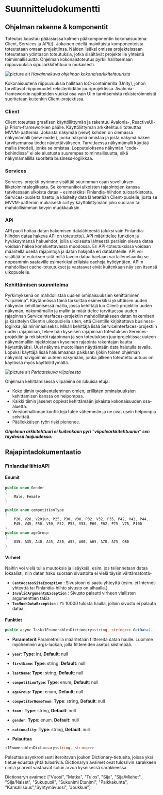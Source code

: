 # Suunnitteludokumentti #


## Ohjelman rakenne & komponentit ##
Toteutus koostuu pääasiassa kolmen pääkomponentin kokonaisuutena: Client, Services ja API(t). Jokainen edellä mainituista komponenteista toteutetaan omaan projektiinsa. Näiden lisäksi omissa projekteissaan toteutetaan ydintason toteutuksia, jotka sisältävät projekteille yhteistä toiminnallisuutta. Ohjelman kokonaistoteutus pyrkii hallitsemaan riippuvuuksia sipuliarkkitehtuurin mukaisesti.


![picture alt](https://i.imgur.com/bnjs88p.png)
_Havainnekuva ohjelman kokonaisarkkitehtuurista_


Kokonaisuutena riippuvuuksia hallitaan IoC-containerilla (Unity), johon tarvittavat riippuvuudet rekisteröidään juuriprojektissa. Avalonia-frameworkin rajoitteiden vuoksi osa vain UI:n tarvitsemista rekisteröinneistä suoritetaan kuitenkin Client-projektissa.

### Client ###
Client toteuttaa graafisen käyttöliittymän ja rakentuu Avalonia-, ReactiveUI- ja Prism-frameworkien päälle. Käyttöliittymän arkkitehtuuri toteuttaa MVVM-patternia: Jokaista näkymää (view) kohden on olemassa näkymämalli (view model), jonka näkymä omistaa ja josta näkymä hakee tarvitsemansa tiedot näytettäväkseen. Tarvittaessa näkymämalli käyttää mallia (model), jonka se omistaa. Lopputuloksena näkymän "code-behindissa" ei ole alustusta suurempaa toiminnallisuutta, eikä näkymämallilla suoriteta business-logiikkaa.

### Services ###
Services-projekti pyrimme sisältää suurimman osan sovelluksen liiketoimintalogiikasta. Se kommunikoi ulkoisten rajapintojen kanssa tarvitessaan ulkoista dataa – esimerkiksi Finlandia-hiihdon tulosarkistosta. Services-puolelta haettu ja käsitelty data lähetetään Client-puolelle, josta se MVVM-patternin mukaisesti siirtyy käyttöliittymään joko suoraan tai mahdollisimman kevyin muokkauksin.

### API ###
API puoli hoitaa datan hakemisen datalähteestä (aluksi vain Finlandia-hiihdon dataa hakeva API on toteutettu). API määrittelee funktion ja hyväksymänsä hakuehdot, joilla ulkoisesta lähteestä peräisin olevaa dataa voidaan hakea koneluettavassa muodossa. Eri API-toteutuksissa voidaan määritellä useita rajapintoja ja datan hakijoita eri datalähteille. API voi sisältää toteutuksen siitä millä tavoin dataa haetaan vai tallenetaanko se nopeammin saataville esimerkiksi erilaisia cacheja hyödyntäen. API:n mahdolliset cache-toteutukset ja vastaavat eivät kuitenkaan näy sen itsensä ulkopuolelle.

### Kehittämisen suunnitelma ###
Pyrkimyksenä on mahdollistaa uusien ominaisuuksien kehittäminen "viipaleina". Käytännössä tämä tarkoittaa esimerkiksi yksittäisen uuden näkymän kehittämisessä mallia, jossa kehittäjä luo Client-projektiin uuden näkymän, näkymämallin ja mallin ja määrittelee tarvittaessa uuden rajapinnan ServiceInterfaces-projektiin mahdollistakseen datan hakemisen ja käsittelyn Clientin ulkopuolella siten, että Clientille kirjoitettava business-logiikka jää minimaaliseksi. Mikäli kehittäjä lisää ServiceInterfaces-projektiin uuden rajapinnan, tekee hän kyseisen rajapinnan toteutuksen Services-projektiin ja rekisteröi rajapinnan ja sen toteutuksen juuriprojektissa; uuteen näkymämalliin injektoidaan kyseinen rajapinta rakentajan kautta käytettäväksi. Uusi näkymä muotoillaan näyttämään data halutulla tavalla. Lopuksi käyttäjä lisää haluamaansa paikksan (jokin toinen ohjelman näkymä) navigoinnin uuteen näkymään, jonka jälkeen toteutettu uutuus on käytössä myös käyttöliittymältä.


![picture alt](https://jimmybogardsblog.blob.core.windows.net/jimmybogardsblog/3/2018/Picture0030.png)
_Periaatekuva viipaleesta_


Ohjelman kehittämisessä viipaleina on lukuisia etuja:
* Koko tiimin työskenteleminen omien, erillisten ominaisuuksien kehittämisen kanssa on helpompaa.
* Kaikki tiimin jäsenet oppivat kehittämään jokaista kokonaisuuden osa-aluetta.
* Versionhallinnan konflikteja tulee vähemmän ja ne ovat usein helpompia selvittää.
* Päällekkäisen työn riski pienenee.

***Ohjelman arkkitehtuuri ei kuitenkaan pyri "viipalearkkitehtuuriin" sen täydessä laajuudessa.***

## Rajapintadokumentaatio ##

### FinlandiaHiihtoAPI ###

#### Enumit ####

```csharp
public enum Gender
{
	Male, Female
}

public enum competitionType 
{
	P20, V20, V20jun, P25, P30, V30, P32, V32, P35, P42, V42, P44,
	P45, V45, P50, V50, P52, P53, V53, P60, P62, P75, V75, P100
}
public enum ageGroup
{
	U35, A35, A40, A45, A50, A55, A60, A65, A70, A75, O80
}
```

#### Virheet
Näihin voi vielä tulla muutoksia ja lisäyksiä, esim. jos tallennetaan dataa lokaalisti, niin datan haku suoraan sivustolta ei vielä täysin välttämätöntä-
- **`CantAccessSiteException`** : Sivustoon ei saatu yhteyttä (esim. ei Internet-yhteyttä tai Finlandia-hiihto sivusto on alhaalla.)
- **`InvalidArgumentsException`** : Sivusto palautti virheen viallisten argumenttien takia
- **`TooMuchDataException`** : Yli 10000 tulosta haulla, jolloin sivusto ei palauta dataa.

#### Funktiot
```csharp
public async Task<IEnumerable<Dictionary<string, string>>> GetData(...)
```
- **Parameterit**
Parametreilla määritetään filttereita datan haulle.
Luomme myöhemmin args-luokan, jolla filttereiden asetus siistimpää.
- **`year`**:  **Type**: int, **Default**: null
-  **`firstName`**:  **Type**: string,  **Default**: null
- **`lastName`**: **Type**: string, **Default**: null
- **`competitionType`**: **Type**: enum, **Default**: null
- **`ageGroup`**: **Type**: enum, **Default**: null
-  **`competitorHomeTown`**: **Type**: string, **Default**: null
-  **`team`** : **Type**: string, **Default**: null
- **`gender`**: **Type**: enum, **Default**: null
- **`nationality`**: **Type**: string, **Default**: null

- **Palauttaa**
```csharp
<IEnumerable<Dictionary<string, string>>>
```

Palauttaa asynkronisesti iteroitavan joukon Dictionary-tietueita, joissa yksi tietue edustaa yhtä tulosriviä. Dictionaryn avaimet ovat tulosrivin sarakkeen nimiä ja arvot vastaavat solun arvoa kyseisessä sarakkeessa.

Dictionaryn avaimet:
["Vuosi", "Matka", "Tulos", "Sija", "Sija/Miehet", "Sija/Naiset", "Sukupuoli", "Sukunimi Etunimi", "Paikkakunta", "Kansallisuus","Syntymävuosi", "Joukkue"]

